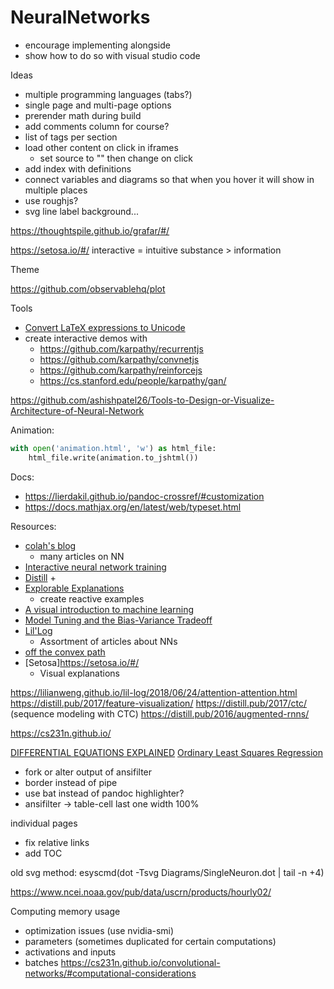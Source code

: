 # NeuralNetworks

- encourage implementing alongside
- show how to do so with visual studio code

Ideas

- multiple programming languages (tabs?)
- single page and multi-page options
- prerender math during build
- add comments column for course?
- list of tags per section
- load other content on click in iframes
	+ set source to "" then change on click
- add index with definitions
- connect variables and diagrams so that when you hover it will show in multiple places
- use roughjs?
- svg line label background...

https://thoughtspile.github.io/grafar/#/

https://setosa.io/#/
interactive = intuitive
substance > information

Theme


https://github.com/observablehq/plot

Tools

- [Convert LaTeX expressions to Unicode](https://www.unicodeit.net/)
- create interactive demos with
	+ https://github.com/karpathy/recurrentjs
	+ https://github.com/karpathy/convnetjs
	+ https://github.com/karpathy/reinforcejs
	+ https://cs.stanford.edu/people/karpathy/gan/


https://github.com/ashishpatel26/Tools-to-Design-or-Visualize-Architecture-of-Neural-Network

Animation:

```python
with open('animation.html', 'w') as html_file:
    html_file.write(animation.to_jshtml())
```


Docs:

- https://lierdakil.github.io/pandoc-crossref/#customization
- https://docs.mathjax.org/en/latest/web/typeset.html

Resources:

- [colah's blog](https://colah.github.io/)
	+ many articles on NN
- [Interactive neural network training](https://playground.tensorflow.org/)
- [Distill](https://distill.pub/)
	+
- [Explorable Explanations](http://worrydream.com/ExplorableExplanations/)
	+ create reactive examples
- [A visual introduction to machine learning](http://www.r2d3.us/visual-intro-to-machine-learning-part-1/)
- [Model Tuning and the Bias-Variance Tradeoff](http://www.r2d3.us/visual-intro-to-machine-learning-part-2/)
- [Lil'Log](https://lilianweng.github.io/lil-log/)
	+ Assortment of articles about NNs
- [off the convex path](https://www.offconvex.org/)
- [Setosa]https://setosa.io/#/
	+ Visual explanations

https://lilianweng.github.io/lil-log/2018/06/24/attention-attention.html
https://distill.pub/2017/feature-visualization/
https://distill.pub/2017/ctc/ (sequence modeling with CTC)
https://distill.pub/2016/augmented-rnns/

https://cs231n.github.io/


[DIFFERENTIAL EQUATIONS EXPLAINED](https://lewis500.github.io/diffeq/)
[Ordinary Least Squares Regression](https://setosa.io/ev/ordinary-least-squares-regression/)



- fork or alter output of ansifilter
- border instead of pipe
- use bat instead of pandoc highlighter?
- ansifilter -> table-cell last one width 100%


individual pages
- fix relative links
- add TOC


old svg method:
esyscmd(dot -Tsvg Diagrams/SingleNeuron.dot | tail -n +4)


https://www.ncei.noaa.gov/pub/data/uscrn/products/hourly02/


Computing memory usage
- optimization issues (use nvidia-smi)
- parameters (sometimes duplicated for certain computations)
- activations and inputs
- batches
https://cs231n.github.io/convolutional-networks/#computational-considerations
